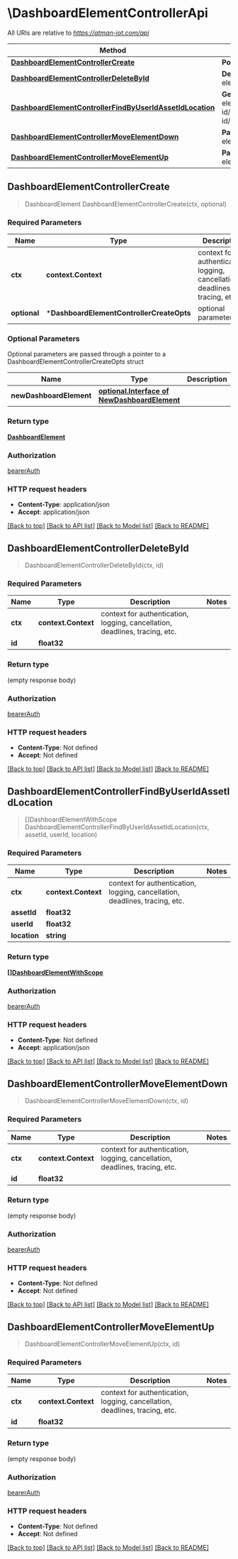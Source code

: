 # \DashboardElementControllerApi

All URIs are relative to *https://atman-iot.com/api*

Method | HTTP request | Description
------------- | ------------- | -------------
[**DashboardElementControllerCreate**](DashboardElementControllerApi.md#DashboardElementControllerCreate) | **Post** /dashboard-element | 
[**DashboardElementControllerDeleteById**](DashboardElementControllerApi.md#DashboardElementControllerDeleteById) | **Delete** /dashboard-element/{id} | 
[**DashboardElementControllerFindByUserIdAssetIdLocation**](DashboardElementControllerApi.md#DashboardElementControllerFindByUserIdAssetIdLocation) | **Get** /dashboard-elements/asset-id/{assetId}/user-id/{userId}/location/{location} | 
[**DashboardElementControllerMoveElementDown**](DashboardElementControllerApi.md#DashboardElementControllerMoveElementDown) | **Patch** /dashboard-element/{id}/move-down | 
[**DashboardElementControllerMoveElementUp**](DashboardElementControllerApi.md#DashboardElementControllerMoveElementUp) | **Patch** /dashboard-element/{id}/move-up | 



## DashboardElementControllerCreate

> DashboardElement DashboardElementControllerCreate(ctx, optional)



### Required Parameters


Name | Type | Description  | Notes
------------- | ------------- | ------------- | -------------
**ctx** | **context.Context** | context for authentication, logging, cancellation, deadlines, tracing, etc.
 **optional** | ***DashboardElementControllerCreateOpts** | optional parameters | nil if no parameters

### Optional Parameters

Optional parameters are passed through a pointer to a DashboardElementControllerCreateOpts struct


Name | Type | Description  | Notes
------------- | ------------- | ------------- | -------------
 **newDashboardElement** | [**optional.Interface of NewDashboardElement**](NewDashboardElement.md)|  | 

### Return type

[**DashboardElement**](DashboardElement.md)

### Authorization

[bearerAuth](../README.md#bearerAuth)

### HTTP request headers

- **Content-Type**: application/json
- **Accept**: application/json

[[Back to top]](#) [[Back to API list]](../README.md#documentation-for-api-endpoints)
[[Back to Model list]](../README.md#documentation-for-models)
[[Back to README]](../README.md)


## DashboardElementControllerDeleteById

> DashboardElementControllerDeleteById(ctx, id)



### Required Parameters


Name | Type | Description  | Notes
------------- | ------------- | ------------- | -------------
**ctx** | **context.Context** | context for authentication, logging, cancellation, deadlines, tracing, etc.
**id** | **float32**|  | 

### Return type

 (empty response body)

### Authorization

[bearerAuth](../README.md#bearerAuth)

### HTTP request headers

- **Content-Type**: Not defined
- **Accept**: Not defined

[[Back to top]](#) [[Back to API list]](../README.md#documentation-for-api-endpoints)
[[Back to Model list]](../README.md#documentation-for-models)
[[Back to README]](../README.md)


## DashboardElementControllerFindByUserIdAssetIdLocation

> []DashboardElementWithScope DashboardElementControllerFindByUserIdAssetIdLocation(ctx, assetId, userId, location)



### Required Parameters


Name | Type | Description  | Notes
------------- | ------------- | ------------- | -------------
**ctx** | **context.Context** | context for authentication, logging, cancellation, deadlines, tracing, etc.
**assetId** | **float32**|  | 
**userId** | **float32**|  | 
**location** | **string**|  | 

### Return type

[**[]DashboardElementWithScope**](DashboardElementWithScope.md)

### Authorization

[bearerAuth](../README.md#bearerAuth)

### HTTP request headers

- **Content-Type**: Not defined
- **Accept**: application/json

[[Back to top]](#) [[Back to API list]](../README.md#documentation-for-api-endpoints)
[[Back to Model list]](../README.md#documentation-for-models)
[[Back to README]](../README.md)


## DashboardElementControllerMoveElementDown

> DashboardElementControllerMoveElementDown(ctx, id)



### Required Parameters


Name | Type | Description  | Notes
------------- | ------------- | ------------- | -------------
**ctx** | **context.Context** | context for authentication, logging, cancellation, deadlines, tracing, etc.
**id** | **float32**|  | 

### Return type

 (empty response body)

### Authorization

[bearerAuth](../README.md#bearerAuth)

### HTTP request headers

- **Content-Type**: Not defined
- **Accept**: Not defined

[[Back to top]](#) [[Back to API list]](../README.md#documentation-for-api-endpoints)
[[Back to Model list]](../README.md#documentation-for-models)
[[Back to README]](../README.md)


## DashboardElementControllerMoveElementUp

> DashboardElementControllerMoveElementUp(ctx, id)



### Required Parameters


Name | Type | Description  | Notes
------------- | ------------- | ------------- | -------------
**ctx** | **context.Context** | context for authentication, logging, cancellation, deadlines, tracing, etc.
**id** | **float32**|  | 

### Return type

 (empty response body)

### Authorization

[bearerAuth](../README.md#bearerAuth)

### HTTP request headers

- **Content-Type**: Not defined
- **Accept**: Not defined

[[Back to top]](#) [[Back to API list]](../README.md#documentation-for-api-endpoints)
[[Back to Model list]](../README.md#documentation-for-models)
[[Back to README]](../README.md)

